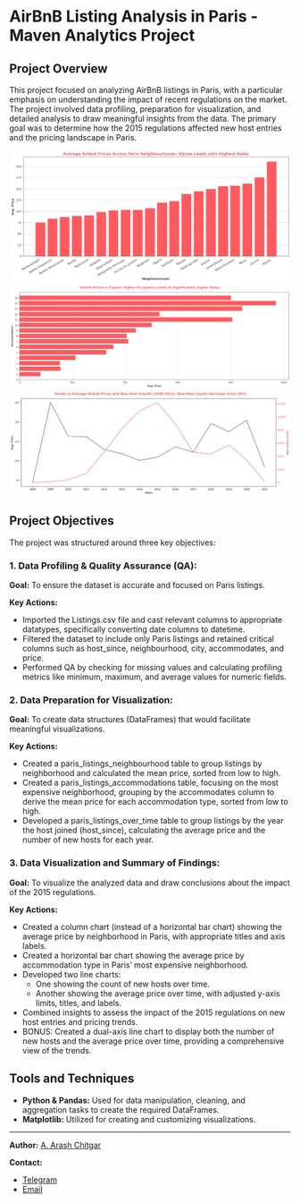 # AirBnB Listing Analysis in Paris - Maven Analytics Project

## Project Overview
This project focused on analyzing AirBnB listings in Paris, with a particular emphasis on understanding the impact of recent regulations on the market. The project involved data profiling, preparation for visualization, and detailed analysis to draw meaningful insights from the data. The primary goal was to determine how the 2015 regulations affected new host entries and the pricing landscape in Paris.

![Average Airbnb Prices Across Paris Neighbourhoods - Elysee Leads with Highest Rates](https://github.com/ArashCh/Data-Analysis-Portfolio/blob/master/Python/Maven%20Analytics%20-%20Airbnb%20Listings%20%26%20Reviews/Visualizations/Average%20Airbnb%20Prices%20Across%20Paris%20Neighbourhoods%20-%20Elysee%20Leads%20with%20Highest%20Rates.png)
![Airbnb Prices in Elysee - Higher Occupancy Leads to Significantly Higher Rates](https://github.com/ArashCh/Data-Analysis-Portfolio/blob/master/Python/Maven%20Analytics%20-%20Airbnb%20Listings%20%26%20Reviews/Visualizations/Airbnb%20Prices%20in%20Elysee%20-%20Higher%20Occupancy%20Leads%20to%20Significantly%20Higher%20Rates.png)
![Trends in Average Airbnb Prices and New Host Growth (2008-2021) - New Host Counts Decrease Since 2015](https://github.com/ArashCh/Data-Analysis-Portfolio/blob/master/Python/Maven%20Analytics%20-%20Airbnb%20Listings%20%26%20Reviews/Visualizations/Trends%20in%20Average%20Airbnb%20Prices%20and%20New%20Host%20Growth%20(2008-2021)%20-%20New%20Host%20Counts%20Decrease%20Since%202015.png)


## Project Objectives
The project was structured around three key objectives:
### 1. Data Profiling & Quality Assurance (QA):
**Goal:** To ensure the dataset is accurate and focused on Paris listings.

**Key Actions:**
- Imported the Listings.csv file and cast relevant columns to appropriate datatypes, specifically converting date columns to datetime.
- Filtered the dataset to include only Paris listings and retained critical columns such as host_since, neighbourhood, city, accommodates, and price.
- Performed QA by checking for missing values and calculating profiling metrics like minimum, maximum, and average values for numeric fields.
### 2. Data Preparation for Visualization:
**Goal:** To create data structures (DataFrames) that would facilitate meaningful visualizations.

**Key Actions:**
- Created a paris_listings_neighbourhood table to group listings by neighborhood and calculated the mean price, sorted from low to high.
- Created a paris_listings_accommodations table, focusing on the most expensive neighborhood, grouping by the accommodates column to derive the mean price for each accommodation type, sorted from low to high.
- Developed a paris_listings_over_time table to group listings by the year the host joined (host_since), calculating the average price and the number of new hosts for each year.
### 3. Data Visualization and Summary of Findings:
**Goal:** To visualize the analyzed data and draw conclusions about the impact of the 2015 regulations.

**Key Actions:**
- Created a column chart (instead of a horizontal bar chart) showing the average price by neighborhood in Paris, with appropriate titles and axis labels.
- Created a horizontal bar chart showing the average price by accommodation type in Paris’ most expensive neighborhood.
- Developed two line charts:
  - One showing the count of new hosts over time.
  - Another showing the average price over time, with adjusted y-axis limits, titles, and labels.
- Combined insights to assess the impact of the 2015 regulations on new host entries and pricing trends.
- BONUS: Created a dual-axis line chart to display both the number of new hosts and the average price over time, providing a comprehensive view of the trends.

## Tools and Techniques
- **Python & Pandas:** Used for data manipulation, cleaning, and aggregation tasks to create the required DataFrames.
- **Matplotlib:** Utilized for creating and customizing visualizations.


---
**Author:** [A. Arash Chitgar](https://www.linkedin.com/in/a-arash-chitgar/)

**Contact:**
- [Telegram](https://t.me/Arash_Chitgar)
- [Email](a.arash.chitgar@gmail.com)


